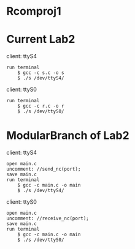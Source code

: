 Rcomproj1
===========================

  Current Lab2
==================

client: ttyS4

    run terminal
        $ gcc -c s.c -o s
        $ ./s /dev/ttyS4/

client: ttyS0

    run terminal
        $ gcc -c r.c -o r
        $ ./s /dev/ttyS0/ 


  ModularBranch of Lab2
==================

client: ttyS4

    open main.c
    uncomment: //send_nc(port);
    save main.c
    run terminal
        $ gcc -c main.c -o main
        $ ./s /dev/ttyS4/
    
client: ttyS0

    open main.c
    uncomment: //receive_nc(port);
    save main.c
    run terminal
        $ gcc -c main.c -o main
        $ ./s /dev/ttyS0/
